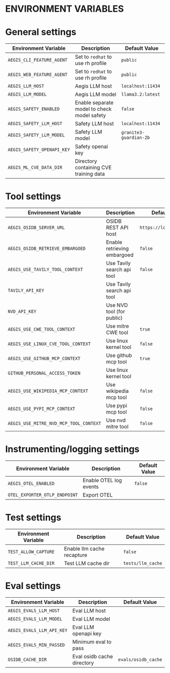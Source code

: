 # ENVIRONMENT VARIABLES

# General settings
| Environment Variable           | Description                                 | Default Value |
|--------------------------------|---------------------------------------------|---------------|
| `AEGIS_CLI_FEATURE_AGENT`      | Set to `redhat` to use rh profile           | `public`      |
| `AEGIS_WEB_FEATURE_AGENT`      | Set to `redhat` to use rh profile           | `public`      |
| `AEGIS_LLM_HOST`               | Aegis LLM host                              | `localhost:11434` |
| `AEGIS_LLM_MODEL`              | Aegis LLM model                             | `llama3.2:latest` |
| `AEGIS_SAFETY_ENABLED`         | Enable separate model to check model safety | `false`       |
| `AEGIS_SAFETY_LLM_HOST`        | Safety LLM host                             | `localhost:11434` |
| `AEGIS_SAFETY_LLM_MODEL`       | Safety LLM model                            | `granite3-guardian-2b`|
| `AEGIS_SAFETY_OPENAPI_KEY`     | Safety openai key                           |               |
| `AEGIS_ML_CVE_DATA_DIR`        | Directory containing CVE training data      |               |


# Tool settings
| Environment Variable                    | Description                 | Default Value            |
|-----------------------------------------|-----------------------------|--------------------------|
| `AEGIS_OSIDB_SERVER_URL`                | OSIDB REST API host         | `https://localhost:8000` |
| `AEGIS_OSIDB_RETRIEVE_EMBARGOED`        | Enable retrieving embargoed | `false`                  |
| `AEGIS_USE_TAVILY_TOOL_CONTEXT`         | Use Tavily search api tool  | `false`                  |
| `TAVILY_API_KEY`                        | Use Tavily search api tool  |                          |
| `NVD_API_KEY`                           | Use NVD tool (for public)   |                          |
| `AEGIS_USE_CWE_TOOL_CONTEXT`            | Use mitre CWE tool          | `true`                   |
| `AEGIS_USE_LINUX_CVE_TOOL_CONTEXT`      | Use linux kernel tool       | `false`                  |
| `AEGIS_USE_GITHUB_MCP_CONTEXT`          | Use github mcp tool         | `true`                   |
| `GITHUB_PERSONAL_ACCESS_TOKEN`          | Use linux kernel tool       |                          |
| `AEGIS_USE_WIKIPEDIA_MCP_CONTEXT`       | Use wikipedia mcp tool      | `false`                  |
| `AEGIS_USE_PYPI_MCP_CONTEXT`            | Use pypi mcp tool           | `false`                  |
| `AEGIS_USE_MITRE_NVD_MCP_TOOL_CONTEXT`  | Use nvd mitre tool          | `false`                  |


# Instrumenting/logging settings
| Environment Variable               | Description                                  | Default Value |
|------------------------------------|----------------------------------------------|---------------|
| `AEGIS_OTEL_ENABLED`               | Enable OTEL log events                       | `false`       |
| `OTEL_EXPORTER_OTLP_ENDPOINT`      | Export OTEL                                  |               |


# Test settings
| Environment Variable               | Description                | Default Value |
|------------------------------------|----------------------------|---------------|
| `TEST_ALLOW_CAPTURE`               | Enable llm cache recapture | `false`       |
| `TEST_LLM_CACHE_DIR`               | Test LLM cache dir         | `tests/llm_cache` |


# Eval settings
| Environment Variable        | Description                | Default Value |
|-----------------------------|----------------------------|---------------|
| `AEGIS_EVALS_LLM_HOST`      | Eval LLM host              |               |
| `AEGIS_EVALS_LLM_MODEL`     | Eval LLM model             |               |
| `AEGIS_EVALS_LLM_API_KEY`   | Eval LLM openapi key       |               |
| `AEGIS_EVALS_MIN_PASSED`    | Minimum eval to pass       |               |
| `OSIDB_CACHE_DIR`           | Eval osidb cache directory | `evals/osidb_cache` |
